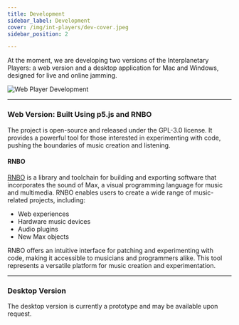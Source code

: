 ```yaml
---
title: Development
sidebar_label: Development
cover: /img/int-players/dev-cover.jpeg
sidebar_position: 2

---
```


At the moment, we are developing two versions of the Interplanetary Players: a web version and a desktop application for Mac and Windows, designed for live and online jamming.

![Web Player Development](/img/int-players/03_int-development.png)

---

### Web Version: Built Using p5.js and RNBO

The project is open-source and released under the GPL-3.0 license. It provides a powerful tool for those interested in experimenting with code, pushing the boundaries of music creation and listening.

#### **RNBO**

[RNBO](https://rnbo.cycling74.com) is a library and toolchain for building and exporting software that incorporates the sound of Max, a visual programming language for music and multimedia. RNBO enables users to create a wide range of music-related projects, including:

- Web experiences
- Hardware music devices
- Audio plugins
- New Max objects

RNBO offers an intuitive interface for patching and experimenting with code, making it accessible to musicians and programmers alike. This tool represents a versatile platform for music creation and experimentation.

---

### Desktop Version

The desktop version is currently a prototype and may be available upon request.